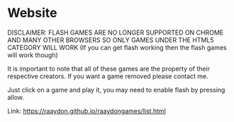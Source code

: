 # Website
DISCLAIMER: FLASH GAMES ARE NO LONGER SUPPORTED ON CHROME AND MANY OTHER BROWSERS SO ONLY GAMES UNDER THE HTML5 CATEGORY WILL WORK
(If you can get flash working then the flash games will work though)

It is important to note that all of these games are the property of their respective creators.
If you want a game removed please contact me.

Just click on a game and play it, you may need to enable flash by pressing allow.

Link: https://raaydon.github.io/raaydongames/list.html
